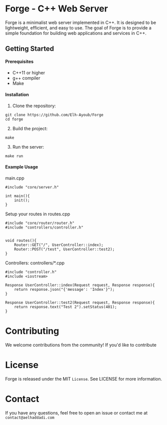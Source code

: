 # Forge - C++ Web Server

Forge is a minimalist web server implemented in C++. It is designed to be lightweight, efficient, and easy to use. The goal of Forge is to provide a simple foundation for building web applications and services in C++.

## Getting Started

#### Prerequisites

* C++11 or higher
* g++ compiler
* Make

#### Installation

1. Clone the repository:

```
git clone https://github.com/Elh-Ayoub/Forge
cd forge
```

2. Build the project:

```
make
```
3. Run the server:

```
make run
```

#### Example Usage

main.cpp
```
#include "core/server.h"

int main(){
    init();
}
```

Setup your routes in routes.cpp
```
#include "core/router/router.h"
#include "controllers/controller.h"


void routes(){
    Router::GET("/", UserController::index);
    Router::POST("/test", UserController::test2);
}
```

Controllers: controllers/*.cpp
```
#include "controller.h"
#include <iostream>

Response UserController::index(Request request, Response response){
    return response.json("{'message': 'Index'}");
}

Response UserController::test2(Request request, Response response){
    return response.text("Test 2").setStatus(401);
}
```

# Contributing

We welcome contributions from the community! If you'd like to contribute

# License
Forge is released under the MIT `License`. See LICENSE for more information.

# Contact
If you have any questions, feel free to open an issue or contact me at `contact@aelhaddadi.com`

